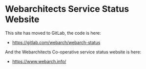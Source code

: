 # Webarchitects Service Status Website

This site has moved to GitLab, the code is here:

* https://gitlab.com/webarch/webarch-status

And the Webarchitects Co-operative service status website is here:

* https://www.webarch.info/
